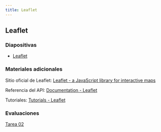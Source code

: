 ```yaml
---
title: Leaflet
---
```


## Leaflet

### Diapositivas

- [Leaflet](https://mfvargas.github.io/pres-leaflet/)

### Materiales adicionales

Sitio oficial de Leaflet: [Leaflet - a JavaScript library for interactive maps](https://leafletjs.com/)

Referencia del API: [Documentation - Leaflet](https://leafletjs.com/reference-1.5.0.html)

Tutoriales: [Tutorials - Leaflet](https://leafletjs.com/examples.html)

### Evaluaciones

[Tarea 02]()
